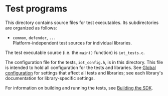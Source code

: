 # Test programs

This directory contains source files for test executables. Its subdirectories are organized as follows:
- `common`, `defender`, `...` <br>
  Platform-independent test sources for individual libraries.

The test executable source (i.e. the `main()` function) is `iot_tests.c`.

The configuration file for the tests, `iot_config.h`, is in this directory. This file is intended to hold all configuration for the tests and libraries. See [Global configuration](https://docs.aws.amazon.com/freertos/latest/lib-ref/c-sdk/main/global_config.html) for settings that affect all tests and libraries; see each library's documentation for library-specific settings.

For information on building and running the tests, see [Building the SDK](https://docs.aws.amazon.com/freertos/latest/lib-ref/c-sdk/main/building.html).
